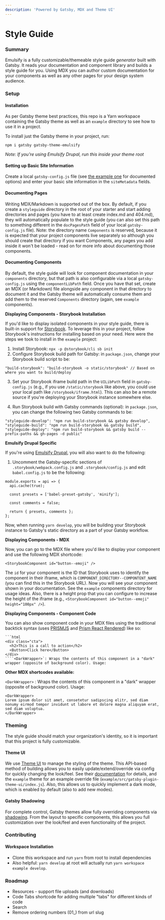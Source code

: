 ```yaml
---
description: 'Powered by Gatsby, MDX and Theme UI'
---
```


# Style Guide

### Summary

Emulsify is a fully customizable/themeable style guide _generator_ built with Gatsby. It reads your documentation and component library and builds a style guide for you. Using MDX you can author custom documentation for your components as well as any other pages for your design system audience.

### Setup

#### Installation

As per Gatsby theme best practices, this repo is a Yarn workspace containing the Gatsby theme as well as an `example` directory to see how to use it in a project.

To install just the Gatsby theme in your project, run:

`npm i gatsby gatsby-theme-emulsify`

_Note: If you're using Emulsify Drupal, run this inside your theme root_

#### Setting up Basic Site Information

Create a local `gatsby-config.js` file \(see [the example one](https://github.com/emulsify-ds/gatsby-theme-emulsify-workspace/blob/master/example/gatsby-config.js) for documented options\) and enter your basic site information in the `siteMetadata` fields.

#### Documenting Pages

Writing MDX/Markdown is supported out of the box. By default, if you create a `styleguide` directory in the root of your starter and start adding directories and pages \(you have to at least create index.md and 404.md\), they will automatically populate to the style guide \(you can also set this path to something different in the `docPagesPath` field of your local `gatsby-config.js` file\). Note: the directory name `Components` is reserved, because it is expected that your project components live separately so although you should create that directory if you want Components, any pages you add inside it won't be loaded - read on for more info about documenting those components.

#### Documenting Components

By default, the style guide will look for component documentation in your `components` directory, but that path is also configurable via a local `gatsby-config.js` using the `componentLibPath` field. Once you have that set, create an MDX \(or Markdown\) file alongside any component in that directory to document it and the Gatsby theme will automatically consume them and add them to the reserved `Components` directory \(again, see `example` components\).

**Displaying Components - Storybook Installation**

If you'd like to display isolated components in your style guide, there is built-in support for [Storybook](https://storybook.js.org/). To leverage this in your project, follow Storybook's instructions for installing based on your need. Here were the steps we took to install in the `example` project:

1. Install Storybook: `npx -p @storybook/cli sb init`
2. Configure Storybook build path for Gatsby: in `package.json`, change your Storybook build script to be:

`"build-storybook": "build-storybook -o static/storybook" // Based on where you want to build/deploy` 

3. Set your Storybook iframe build path in the `UILibPath` field in `gatsby-config.js` \(e.g., if you use `/static/storybook` like above, you could use your local path like `/storybook/iframe.html`\). This can also be a remote source if you're deploying your Storybook instance somewhere else.  
  
4. Run Storybook build with Gatsby commands \(optional\): in `package.json`, you can change the following two Gatsby commands to be:

```text
"styleguide-develop": "npm run build-storybook && gatsby develop",
"styleguide-build": "npm run build-storybook && gatsby build",
"styleguide-deploy": "npm run build-storybook && gatsby build --prefix-paths && gh-pages -d public"
```

**Emulsify Drupal Specific**

If you're using [Emulsify Drupal](https://github.com/emulsify-ds/emulsify-drupal), you will also want to do the following:

1. Uncomment the Gatsby-specific sections of `.storybook/webpack.config.js` and `.storybook/config.js` and edit `babel.config.js` to be the following:

```text
module.exports = api => {
  api.cache(true);

  const presets = ['babel-preset-gatsby', 'minify'];

  const comments = false;

  return { presets, comments };
};
```

Now, when running `yarn develop`, you will be building your Storybook instance to Gatsby's static directory as a part of your Gatsby workflow.

**Displaying Components - MDX**

Now, you can go to the MDX file where you'd like to display your component and use the following MDX shortcode:

`<StorybookComponent id="button--emoji" />`

The `id` for your component is the ID that Storybook uses to identify the component in their iframe, which is `COMPONENT_DIRECTORY--COMPONTENT_NAME` \(you can find this in the Storybook URL\). Now you will see your component shown in your documentation. See the `example` components directory for usage ideas. Also, there is a height prop that you can configure to increase the height of the iframe \(e.g., `<StorybookComponent id="button--emoji" height="100px" />`\).

**Displaying Components - Component Code**

You can also show component code in your MDX files using the traditional backtick syntax \(uses [PRISMJS](https://github.com/PrismJS/prism) and [Prism React Rendered](https://github.com/FormidableLabs/prism-react-renderer)\) like so:

```text
```html
<div class="cta">
  <h2>This is a call to action</h2>
  <Button>Click here</Button>
</div>
````<DarkWrapper>`: Wraps the contents of this component in a "dark" wrapper (opposite of background color). Usage:
```

**Other MDX shortcodes available:**

`<DarkWrapper>` : Wraps the contents of this component in a "dark" wrapper \(opposite of background color\). Usage:

```text
<DarkWrapper>
Lorem ipsum dolor sit amet, consetetur sadipscing elitr, sed diam nonumy eirmod tempor invidunt ut labore et dolore magna aliquyam erat, sed diam voluptua.
</DarkWrapper>
```

### Theming

The style guide should match your organization's identity, so it is important that this project is fully customizable.

#### Theme UI

We use [Theme UI](https://theme-ui.com/) to manage the styling of the theme. This API-based method of building allows you to easily update/extend/override via config for quickly changing the look/feel. See their [documentation](https://theme-ui.com/getting-started) for details, and the `example` theme for an example override file \(`example/src/gatsby-plugin-theme-ui/index.js`\). Also, this allows us to quickly implement a dark mode, which is enabled by default \(also to add new modes\).

#### Gatsby Shadowing

For complete control, Gatsby themes allow fully overriding components via [shadowing](https://www.gatsbyjs.org/docs/themes/shadowing/). From the layout to specific components, this allows you full customization over the look/feel and even functionality of the project.

### Contributing

#### Workspace Installation

* Clone this workspace and run `yarn` from root to install dependencies
* Also helpful: `yarn develop` at root will actually run `yarn workspace example develop`.

### Roadmap

* Resources - support file uploads \(and downloads\)
* Code Tabs shortcode for adding multiple "tabs" for different kinds of code
* Search
* Remove ordering numbers \(01\_\) from url slug




